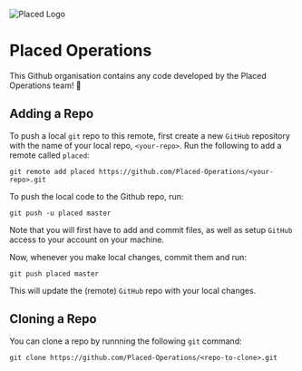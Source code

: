 ![Placed Logo](https://placed-app.com/wp-content/uploads/2020/03/placed-logo-1.svg)

# Placed Operations

This Github organisation contains any code developed by the Placed Operations team! 🚀


## Adding a Repo

To push a local `git`  repo to this remote, first create a new `GitHub` repository with the name of your local repo, `<your-repo>`.
Run the following to add a remote called `placed`:

```shell
git remote add placed https://github.com/Placed-Operations/<your-repo>.git
```

To push the local code to the Github repo, run:
```shell
git push -u placed master
```
Note that you will first have to add and commit files, as well as setup `GitHub` access to your account on your machine.


Now, whenever you make local changes, commit them and run:
```shell
git push placed master
```
This will update the (remote) `GitHub` repo with your local changes.

  
## Cloning a Repo
You can clone a repo by runnning the following `git` command:

```shell
git clone https://github.com/Placed-Operations/<repo-to-clone>.git
```

